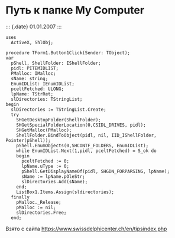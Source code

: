 Путь к папке My Computer
========================

::: {.date}
01.01.2007
:::

    uses
      ActiveX, ShlObj;
     
    procedure TForm1.Button1Click(Sender: TObject);
    var
      pShell, ShellFolder: IShellFolder;
      pidl: PITEMIDLIST;
      PMalloc: IMalloc;
      sName: string;
      EnumIDList: IEnumIDList;
      pceltFetched: ULONG;
      lpName: TStrRet;
      slDirectories: TStringList;
    begin
      slDirectories := TStringList.Create;
      try
        SHGetDesktopFolder(ShellFolder);
        SHGetSpecialFolderLocation(0,CSIDL_DRIVES, pidl);
        SHGetMalloc(PMalloc);
        ShellFolder.BindToObject(pidl, nil, IID_IShellFolder, Pointer(pShell));
        pShell.EnumObjects(0,SHCONTF_FOLDERS, EnumIDList);
        while EnumIDList.Next(1,pidl, pceltFetched) = S_ok do
        begin
          pceltFetched := 0;
          lpName.uType := 0;
          pShell.GetDisplayNameOf(pidl, SHGDN_FORPARSING, lpName);
          sName := lpName.pOleStr;
          slDirectories.Add(sName);
        end;
        ListBox1.Items.Assign(sldirectories);
      finally
        pMalloc._Release;
        pMalloc := nil;
        slDirectories.Free;
      end;

Взято с сайта <https://www.swissdelphicenter.ch/en/tipsindex.php>
